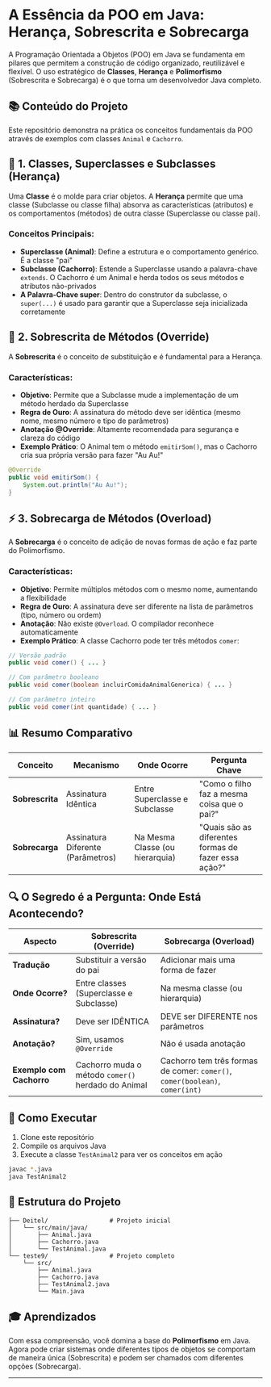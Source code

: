 # A Essência da POO em Java: Herança, Sobrescrita e Sobrecarga

A Programação Orientada a Objetos (POO) em Java se fundamenta em pilares que permitem a construção de código organizado, reutilizável e flexível. O uso estratégico de **Classes**, **Herança** e **Polimorfismo** (Sobrescrita e Sobrecarga) é o que torna um desenvolvedor Java completo.

## 📚 Conteúdo do Projeto

Este repositório demonstra na prática os conceitos fundamentais da POO através de exemplos com classes `Animal` e `Cachorro`.

## 🎯 1. Classes, Superclasses e Subclasses (Herança)

Uma **Classe** é o molde para criar objetos. A **Herança** permite que uma classe (Subclasse ou classe filha) absorva as características (atributos) e os comportamentos (métodos) de outra classe (Superclasse ou classe pai).

### Conceitos Principais:

- **Superclasse (Animal)**: Define a estrutura e o comportamento genérico. É a classe "pai"
- **Subclasse (Cachorro)**: Estende a Superclasse usando a palavra-chave `extends`. O Cachorro é um Animal e herda todos os seus métodos e atributos não-privados
- **A Palavra-Chave super**: Dentro do construtor da subclasse, o `super(...)` é usado para garantir que a Superclasse seja inicializada corretamente

## 🔄 2. Sobrescrita de Métodos (Override)

A **Sobrescrita** é o conceito de substituição e é fundamental para a Herança.

### Características:

- **Objetivo**: Permite que a Subclasse mude a implementação de um método herdado da Superclasse
- **Regra de Ouro**: A assinatura do método deve ser idêntica (mesmo nome, mesmo número e tipo de parâmetros)
- **Anotação @Override**: Altamente recomendada para segurança e clareza do código
- **Exemplo Prático**: O Animal tem o método `emitirSom()`, mas o Cachorro cria sua própria versão para fazer "Au Au!"

```java
@Override
public void emitirSom() {
    System.out.println("Au Au!");
}
```

## ⚡ 3. Sobrecarga de Métodos (Overload)

A **Sobrecarga** é o conceito de adição de novas formas de ação e faz parte do Polimorfismo.

### Características:

- **Objetivo**: Permite múltiplos métodos com o mesmo nome, aumentando a flexibilidade
- **Regra de Ouro**: A assinatura deve ser diferente na lista de parâmetros (tipo, número ou ordem)
- **Anotação**: Não existe `@Overload`. O compilador reconhece automaticamente
- **Exemplo Prático**: A classe Cachorro pode ter três métodos `comer`:

```java
// Versão padrão
public void comer() { ... }

// Com parâmetro booleano
public void comer(boolean incluirComidaAnimalGenerica) { ... }

// Com parâmetro inteiro
public void comer(int quantidade) { ... }
```

## 📊 Resumo Comparativo

| Conceito | Mecanismo | Onde Ocorre | Pergunta Chave |
|----------|-----------|-------------|----------------|
| **Sobrescrita** | Assinatura Idêntica | Entre Superclasse e Subclasse | "Como o filho faz a mesma coisa que o pai?" |
| **Sobrecarga** | Assinatura Diferente (Parâmetros) | Na Mesma Classe (ou hierarquia) | "Quais são as diferentes formas de fazer essa ação?" |

## 🔍 O Segredo é a Pergunta: Onde Está Acontecendo?

| Aspecto | Sobrescrita (Override) | Sobrecarga (Overload) |
|---------|----------------------|---------------------|
| **Tradução** | Substituir a versão do pai | Adicionar mais uma forma de fazer |
| **Onde Ocorre?** | Entre classes (Superclasse e Subclasse) | Na mesma classe (ou hierarquia) |
| **Assinatura?** | Deve ser IDÊNTICA | DEVE ser DIFERENTE nos parâmetros |
| **Anotação?** | Sim, usamos `@Override` | Não é usada anotação |
| **Exemplo com Cachorro** | Cachorro muda o método `comer()` herdado do Animal | Cachorro tem três formas de comer: `comer()`, `comer(boolean)`, `comer(int)` |

## 🚀 Como Executar

1. Clone este repositório
2. Compile os arquivos Java
3. Execute a classe `TestAnimal2` para ver os conceitos em ação

```bash
javac *.java
java TestAnimal2
```

## 📁 Estrutura do Projeto

```
├── Deitel/                 # Projeto inicial
│   └── src/main/java/
│       ├── Animal.java
│       ├── Cachorro.java
│       └── TestAnimal.java
└── teste9/                 # Projeto completo
    └── src/
        ├── Animal.java
        ├── Cachorro.java
        ├── TestAnimal2.java
        └── Main.java
```

## 🎓 Aprendizados

Com essa compreensão, você domina a base do **Polimorfismo** em Java. Agora pode criar sistemas onde diferentes tipos de objetos se comportam de maneira única (Sobrescrita) e podem ser chamados com diferentes opções (Sobrecarga).

---


